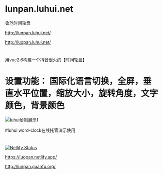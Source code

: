 # lunpan.luhui.net
鲁虺时间轮盘

http://lunpan.luhui.net/


http://luopan.luhui.net/
#
用vue2.6构建一个抖音很火的【时间轮盘】

# 设置功能： 国际化语言切换，全屏，垂直水平位置，缩放大小，旋转角度，文字颜色，背景颜色 


![luhui绘制展示1](http://lunpan.guanfu.org/%E7%94%A8vue2.6%E6%9E%84%E5%BB%BA%E6%97%B6%E9%97%B4%E8%BD%AE%E7%9B%98%E5%B0%8Fdemo%E6%88%AA%E5%9B%BE_20201004131512.jpg)

#luhui word-clock在线托管演示使用

#
[![Netlify Status](https://api.netlify.com/api/v1/badges/677c4df2-4850-4d3b-afd0-b2347fe16854/deploy-status)](https://app.netlify.com/sites/luopan/deploys)

https://luopan.netlify.app/



http://lunpan.guanfu.org/








